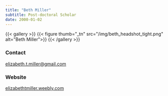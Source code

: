 ```yaml
---
title: "Beth Miller"
subtitle: Post-doctoral Scholar 
date: 2000-01-02
---
```


{{< gallery >}}
  {{< figure thumb="_tn" src="/img/beth_headshot_tight.png" alt="Beth Miller">}}
{{< /gallery >}}

<!--more-->
### Contact
elizabeth.t.miller@gmail.com

### Website
[elizabethtmiller.weebly.com](https://elizabethtmiller.weebly.com/)
